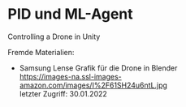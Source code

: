 # PID und ML-Agent
Controlling a Drone in Unity  

Fremde Materialien:
- Samsung Lense Grafik für die Drone in Blender  
https://images-na.ssl-images-amazon.com/images/I%2F61SH24u6ntL.jpg  
letzter Zugriff: 30.01.2022


